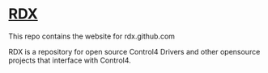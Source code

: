 [RDX](http://rdx.github.com)
=======================

This repo contains the website for rdx.github.com

RDX is a repository for open source Control4 Drivers and other opensource projects that interface with Control4.
